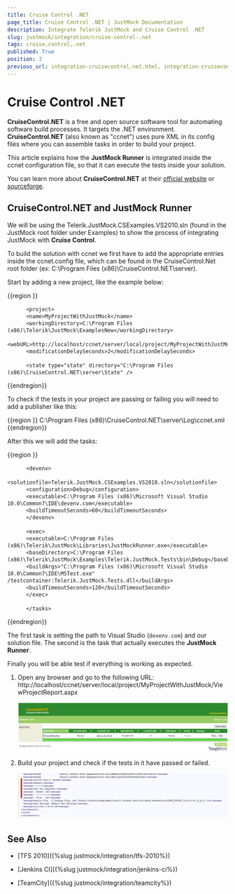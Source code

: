 ```yaml
---
title: Cruise Control .NET
page_title: Cruise Control .NET | JustMock Documentation
description: Integrate Telerik JustMock and Cruise Control .NET
slug: justmock/integration/cruise-control-.net
tags: cruise,control,.net
published: True
position: 3
previous_url: integration-cruisecontrol.net.html, integration-cruisecontrol.net
---
```


# Cruise Control .NET

__CruiseControl.NET__ is a free and open source software tool for automating software build processes. It targets the .NET environment. __CruiseControl.NET__ (also known as "ccnet") uses pure XML in its config files where you can assemble tasks in order to build your project.

This article explains how the __JustMock Runner__ is integrated inside the ccnet configuration file, so that it can execute the tests inside your solution.

You can learn more about __CruiseControl.NET__ at their [official website](https://www.cruisecontrolnet.org/) or [sourceforge](https://ccnet.sourceforge.net/CCNET/Documentation.html).

## CruiseControl.NET and JustMock Runner

We will be using the Telerik.JustMock.CSExamples.VS2010.sln (found in the JustMock root folder under Examples) to show the process of integrating JustMock with __Cruise Control__.

To build the solution with ccnet we first have to add the appropriate entries inside the ccnet.config file, which can be found in the CruiseControl.Net root folder (ex: C:\Program Files (x86)\CruiseControl.NET\server).

Start by adding a new project, like the example below:

  {{region }}
    <cruisecontrol xmlns:cb="urn:ccnet.config.builder">
          <!-- This is your CruiseControl.NET Server Configuration file. Add your projects below! -->

          <project>
          <name>MyProjectWithJustMock</name>
          <workingDirectory>C:\Program Files (x86)\Telerik\JustMock\ExamplesNew</workingDirectory>
          <webURL>http://localhost/ccnet/server/local/project/MyProjectWithJustMock/ViewProjectReport.aspx</webURL>
          <modificationDelaySeconds>2</modificationDelaySeconds>

          <state type="state" directory="C:\Program Files (x86)\CruiseControl.NET\server\State" />
  {{endregion}}

To check if the tests in your project are passing or failing you will need to add a publisher like this:

  {{region }}
    <publishers>
          <merge>
          <files>
          <file>C:\Program Files (x86)\CruiseControl.NET\server\Log\ccnet.xml</file>
          </files>
          </merge>
          <xmllogger />
          </publishers>
  {{endregion}}

After this we will add the tasks:

  {{region }}
    <tasks>

          <devenv>
          <solutionfile>Telerik.JustMock.CSExamples.VS2010.sln</solutionfile>
          <configuration>Debug</configuration>
          <executable>C:\Program Files (x86)\Microsoft Visual Studio 10.0\Common7\IDE\devenv.com</executable>
          <buildTimeoutSeconds>60</buildTimeoutSeconds>
          </devenv>

          <exec>
          <executable>C:\Program Files (x86)\Telerik\JustMock\Libraries\JustMockRunner.exe</executable>
          <baseDirectory>C:\Program Files (x86)\Telerik\JustMock\Examples\Telerik.JustMock.Tests\bin\Debug</baseDirectory>
          <buildArgs>"C:\Program Files (x86)\Microsoft Visual Studio 10.0\Common7\IDE\MSTest.exe" /testcontainer:Telerik.JustMock.Tests.dll</buildArgs>
          <buildTimeoutSeconds>120</buildTimeoutSeconds>
          </exec>

          </tasks>
  {{endregion}}

The first task is setting the path to Visual Studio (`devenv.com`) and our solution file. The second is the task that actually executes the __JustMock Runner__.

Finally you will be able test if everything is working as expected.

1. Open any browser and go to the following URL: http://localhost/ccnet/server/local/project/MyProjectWithJustMock/ViewProjectReport.aspx

	![Cruise Control.NET 1](images/CruiseControl.NET1.png)

1. Build your project and check if the tests in it have passed or failed.
	
	![Cruise Control.NET 2](images/CruiseControl.NET2.png)

## See Also

 * [TFS 2010]({%slug justmock/integration/tfs-2010%})

 * [Jenkins CI]({%slug justmock/integration/jenkins-ci%})

 * [TeamCity]({%slug justmock/integration/teamcity%})
